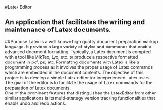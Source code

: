 #Latex Editor

An application that facilitates the writing
and maintenance of Latex documents.
---
##Purpose
Latex is a well known high quality document preparation markup language. It provides a large
variety of styles and commands that enable advanced document formatting. Typically, a Latex document
is compiled with a tool like MikTex, Lyx, etc. to produce a respective formatted document in pdf, ps, etc.
Formatting documents with Latex is like a programming process as it involves the proper usage of Latex
commands which are embedded in the document contents. The objective of this project is to develop a
simple Latex editor for inexperienced Latex users. The goal of the editor is to facilitate the usage of Latex
commands for the preparation of Latex documents.  
One of the prominent features that distinguishes
the LatexEditor from other similar applications is its multi-strategy version tracking functionalities that
enable undo and redo actions. 
